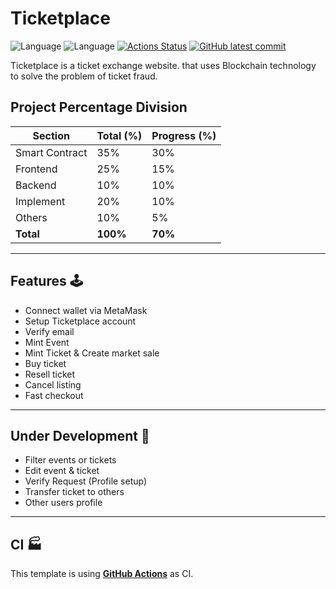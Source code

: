 # Ticketplace

![Language](https://img.shields.io/badge/React-17.0.2-blue) ![Language](https://img.shields.io/badge/Solidity-0.8.11-blue) [![Actions Status](https://github.com/JerGun/ticketplace/actions/workflows/action.yml/badge.svg)](https://github.com/JerGun/ticketplace/actions) [![GitHub latest commit](https://badgen.net/github/last-commit/JerGun/ticketplace/main)](https://github.com/JerGun/ticketplace/commit/main)

Ticketplace is a ticket exchange website. that uses Blockchain technology to solve the problem of ticket fraud.

## Project Percentage Division
Section         | Total (%) | Progress (%)
--------------  | ----------| -----------
Smart Contract  | 35%       | 30%
Frontend        | 25%       | 15%
Backend         | 10%       | 10%
Implement       | 20%       | 10%
Others          | 10%       | 5%
**Total**       | **100%**  | **70%**
---
## Features 🕹
- Connect wallet via MetaMask
- Setup Ticketplace account
- Verify email
- Mint Event
- Mint Ticket & Create market sale
- Buy ticket
- Resell ticket
- Cancel listing
- Fast checkout
---

## Under Development 🚧
- Filter events or tickets
- Edit event & ticket
- Verify Request (Profile setup)
- Transfer ticket to others
- Other users profile
---
## CI 🏭

This template is using [**GitHub Actions**](https://github.com/JerGun/ticketplace/actions) as CI.